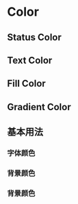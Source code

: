 # Color

## Status Color

<src-color-Color type="status" />

## Text Color

<src-color-Color type="text" />

## Fill Color

<src-color-Color type="fill" />

## Gradient Color
<src-color-Color type="gradient" />

## 基本用法

### 字体颜色
<common-Democode>
  <test-TextColorTest ></test-TextColorTest>
  <highlight-code slot="codeText" lang="vue">
    <template>
      <div class="demo-color">
        <div>
          <span class="text__main">text__main</span>
          <span class="text__secondary">text__secondary</span>
          <span class="text__muted">text__muted</span>
          <span class="text__note">text__note</span>
          <span class="text__blue">text__blue</span>
          <span class="text__orange">text__orange</span>
          <span class="text__green">text__green</span>
          <span class="text__red">text__red</span>
          <span class="text__purple">text__purple</span>
        </div>
      </div>
    </template>
  </highlight-code>
</common-Democode>


### 背景颜色
<common-Democode>
  <test-BackgroundColorTest type="fill" ></test-BackgroundColorTest>
  <highlight-code slot="codeText" lang="vue">
    <template>
      <div class="demo-color">
        <div class="demo-wrap">
          <div class="fill__blue"></div>
          <div class="fill__orange"></div>
          <div class="fill__green"></div>
          <div class="fill__red"></div>
          <div class="fill__purple"></div>
        </div>
      </div>
    </template>
  </highlight-code>
</common-Democode>


### 背景颜色
<common-Democode>
  <test-BackgroundColorTest type="gradient" ></test-BackgroundColorTest>
  <highlight-code slot="codeText" lang="vue">
    <template>
      <div class="demo-color">
        <div class="demo-wrap">
          <div class="fill-gradient__black"></div>
          <div class="fill-gradient__green"></div>
        </div>
      </div>
    </template>
  </highlight-code>
</common-Democode>


